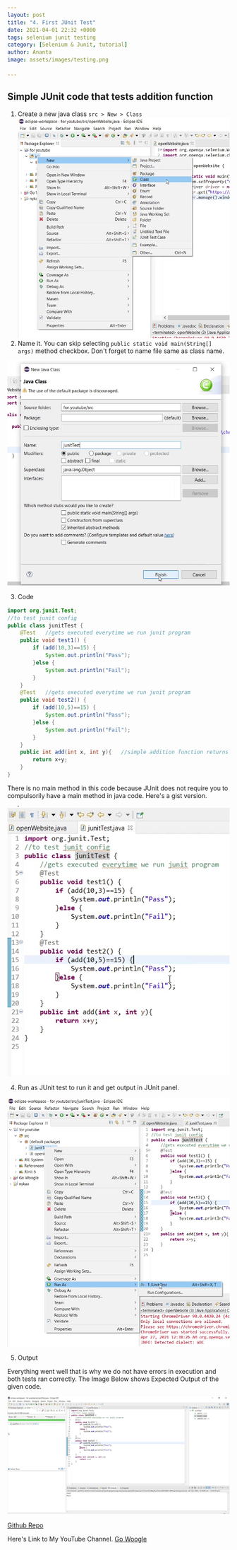 ```yaml
---
layout: post
title: "4. First JUnit Test"
date: 2021-04-01 22:32 +0000
tags: selenium junit testing
category: [Selenium & Junit, tutorial]
author: Ananta
image: assets/images/testing.png

---
```

## Simple JUnit code that tests addition function

1. Create a new java class
`src > New > Class`
![Alt](/assets/images/selenium_and_junit_testing/img(39).png "New Class")
2. Name it.
You can skip selecting `public static void main(String[] args)` method checkbox.
Don't forget to name file same as class name.

![Alt](/assets/images/selenium_and_junit_testing/img(40).png "Name it")

3. Code

```java
import org.junit.Test;
//to test junit config
public class junitTest {
	@Test   //gets executed everytime we run junit program
	public void test1() {
		if (add(10,3)==15) {
			System.out.println("Pass");
		}else {
			System.out.println("Fail");
		}
	}
	@Test   //gets executed everytime we run junit program
	public void test2() {
		if (add(10,5)==15) {
			System.out.println("Pass");
		}else {
			System.out.println("Fail");
		}
	}
	public int add(int x, int y){   //simple addition function returns addition of two numbers
		return x+y;
	}
}

```
There is no main method in this code because JUnit does not require you to compulsorily have a main method in java code.
Here's a gist version.
<script src="https://gist.github.com/ananta-tamboli/79e88a8c5b406161bd1bcd9d2f49815b.js"></script>

![Alt](/assets/images/selenium_and_junit_testing/img(41).png "Code Screenshot")

4. Run as JUnit test to run it and get output in JUnit panel.

![Alt](/assets/images/selenium_and_junit_testing/img(42).png "Run as")

5. Output

Everything went well that is why we do not have errors in execution and both tests ran correctly.
The Image Below shows Expected Output of the given code.

![Alt](/assets/images/selenium_and_junit_testing/img(43).png "Output")

[Github Repo](https://github.com/ananta-tamboli/Go-Woogle/tree/main/Selenium%20and%20JUnit%20codes)

Here's Link to My YouTube Channel.
[Go Woogle](https://www.youtube.com/channel/UC-DZPwBRyAiR2MoOYN3M4xA)